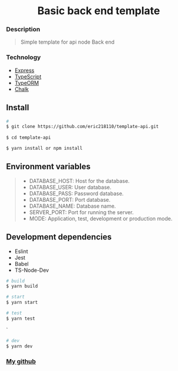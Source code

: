 <h1 align="center">
Basic back end template
</h1>

### Description

> Simple template for api node
> Back end

### Technology

* [Express](http://expressjs.com/)
* [TypeScript](https://www.typescriptlang.org/)
* [TypeORM](http://typeorm.io/)
* [Chalk](https://github.com/chalk/chalk)

## Install

``` bash
# 
$ git clone https://github.com/eric218110/template-api.git
 
$ cd template-api

$ yarn install or npm install
````  

## Environment variables

> * DATABASE_HOST: Host for the database.
> * DATABASE_USER: User database.
> * DATABASE_PASS: Password database.
> * DATABASE_PORT: Port database.
> * DATABASE_NAME: Database name.
> * SERVER_PORT: Port for running the server.
> * MODE: Application, test, development or production mode.

## Development dependencies

* Eslint
* Jest
* Babel
* TS-Node-Dev

``` bash
# build
$ yarn build
````  
````bash
# start
$ yarn start
````  
````bash
# test
$ yarn test
````

`

``` bash
# dev
$ yarn dev
````

### [My github](https://github.com/eric218110/)
